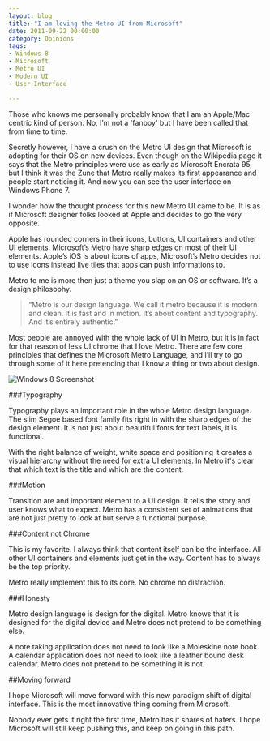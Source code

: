 ```yaml
---
layout: blog
title: "I am loving the Metro UI from Microsoft"
date: 2011-09-22 00:00:00
category: Opinions
tags: 
- Windows 8
- Microsoft
- Metro UI
- Modern UI
- User Interface

---
```


Those who knows me personally probably know that I am an Apple/Mac centric kind of person. No, I’m not a 'fanboy' but I have been called that from time to time.

Secretly however, I have a crush on the Metro UI design that Microsoft is adopting for their OS on new devices. Even though on the Wikipedia page it says that the Metro principles were use as early as Microsoft Encrata 95, but I think it was the Zune that Metro really makes its first appearance and people start noticing it. And now you can see the user interface on Windows Phone 7.

I wonder how the thought process for this new Metro UI came to be. It is as if Microsoft designer folks looked at Apple and decides to go the very opposite.

Apple has rounded corners in their icons, buttons, UI containers and other UI elements. Microsoft’s Metro have sharp edges on most of their UI elements. Apple’s iOS is about icons of apps, Microsoft’s Metro decides not to use icons instead live tiles that apps can push informations to.

Metro to me is more then just a theme you slap on an OS or software. It’s a design philosophy.

> “Metro is our design language. We call it metro because it is modern and clean. It is fast and in motion. It’s about content and typography. And it’s entirely authentic.”

Most people are annoyed with the whole lack of UI in Metro, but it is in fact for that reason of less UI chrome that I love Metro. There are few core principles that defines the Microsoft Metro Language, and I’ll try to go through some of it here pretending that I know a thing or two about design.

![Windows 8 Screenshot](http://assets.jshamsul.com/Screen-shot-2011-09-22-at-12.15.29-PM.png)

###Typography

Typography plays an important role in the whole Metro design language. The slim Segoe based font family fits right in with the sharp edges of the design element. It is not just about beautiful fonts for text labels, it is functional. 

With the right balance of weight, white space and positioning it creates a visual hierarchy without the need for extra UI elements. In Metro it's clear that which text is the title and which are the content.

###Motion

Transition are and important element to a UI design. It tells the story and user knows what to expect. Metro has a consistent set of animations that are not just pretty to look at but serve a functional purpose. 

###Content not Chrome

This is my favorite. I always think that content itself can be the interface. All other UI containers and elements just get in the way. Content has to always be the top priority.

Metro really implement this to its core. No chrome no distraction. 

###Honesty

Metro design language is design for the digital. Metro knows that it is designed for the digital device and Metro does not pretend to be something else. 

A note taking application does not need to look like a Moleskine note book. A calendar application does not need to look like a leather bound desk calendar. Metro does not pretend to be something it is not. 

##Moving forward

I hope Microsoft will move forward with this new paradigm shift of digital interface. This is the most innovative thing coming from Microsoft. 

Nobody ever gets it right the first time, Metro has it shares of haters. I hope Microsoft will still keep pushing this, and keep on going in this path.